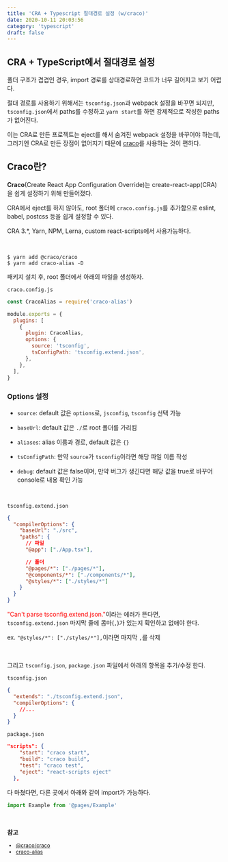```yaml
---
title: 'CRA + Typescript 절대경로 설정 (w/craco)'
date: 2020-10-11 20:03:56
category: 'typescript'
draft: false
---
```


## CRA + TypeScript에서 절대경로 설정

폴더 구조가 겹겹인 경우, import 경로를 상대경로하면 코드가 너무 길어지고 보기 어렵다.

절대 경로를 사용하기 위해서는 `tsconfig.json`과 webpack 설정을 바꾸면 되지만, `tsconfig.json`에서 paths를 수정하고 `yarn start`를 하면 강제적으로 작성한 paths가 없어진다.

이는 CRA로 만든 프로젝트는 eject를 해서 숨겨진 webpack 설정을 바꾸어야 하는데, 그러기엔 CRA로 만든 장점이 없어지기 때문에 [craco](https://www.npmjs.com/package/@craco/craco)를 사용하는 것이 편하다.

## Craco란?

**Craco**(Create React App Configuration Override)는 create-react-app(CRA)을 쉽게 설정하기 위해 만들어졌다.

CRA에서 eject를 하지 않아도, root 폴더에 `craco.config.js`를 추가함으로 eslint, babel, postcss 등을 쉽게 설정할 수 있다.

CRA 3.\*, Yarn, NPM, Lerna, custom react-scripts에서 사용가능하다.

<br />

```shell
$ yarn add @craco/craco
$ yarn add craco-alias -D
```

패키지 설치 후, root 폴더에서 아래의 파일을 생성하자.

`craco.config.js`

```js
const CracoAlias = require('craco-alias')

module.exports = {
  plugins: [
    {
      plugin: CracoAlias,
      options: {
        source: 'tsconfig',
        tsConfigPath: 'tsconfig.extend.json',
      },
    },
  ],
}
```

### Options 설정

- `source`: default 값은 `options`로, `jsconfig`, `tsconfig` 선택 가능

- `baseUrl`: default 값은 `./`로 root 폴더를 가리킴

- `aliases`: alias 이름과 경로, default 값은 `{}`

- `tsConfigPath`: 만약 `source`가 `tsconfig`이라면 해당 파일 이름 작성

- `debug`: default 값은 false이며, 만약 버그가 생긴다면 해당 값을 true로 바꾸어 console로 내용 확인 가능

<br />

`tsconfig.extend.json`

```json
{
  "compilerOptions": {
    "baseUrl": "./src",
    "paths": {
      // 파일
      "@app": ["./App.tsx"],

      // 폴더
      "@pages/*": ["./pages/*"],
      "@components/*": ["./components/*"],
      "@styles/*": ["./styles/*"]
    }
  }
}
```

<span style="color: red;">"Can't parse tsconfig.extend.json."</span>이라는 에러가 뜬다면, `tsconfig.extend.json` 마지막 줄에 콤마(`,`)가 있는지 확인하고 없애야 한다.

ex. `"@styles/*": ["./styles/*"],`이라면 마지막 `,`를 삭제

<br />

그리고 `tsconfig.json`, `package.json` 파일에서 아래의 항목을 추가/수정 한다.

`tsconfig.json`

```json
{
  "extends": "./tsconfig.extend.json",
  "compilerOptions": {
    //...
  }
}
```

`package.json`

```json
"scripts": {
    "start": "craco start",
    "build": "craco build",
    "test": "craco test",
    "eject": "react-scripts eject"
  },
```

다 마쳤다면, 다른 곳에서 아래와 같이 import가 가능하다.

```js
import Example from '@pages/Example'
```

<br />

**참고**

<div style="font-size: 12px;">

- [@craco/craco](https://www.npmjs.com/package/@craco/craco)
- [craco-alias](https://github.com/risenforces/craco-alias#readme)

</div>

